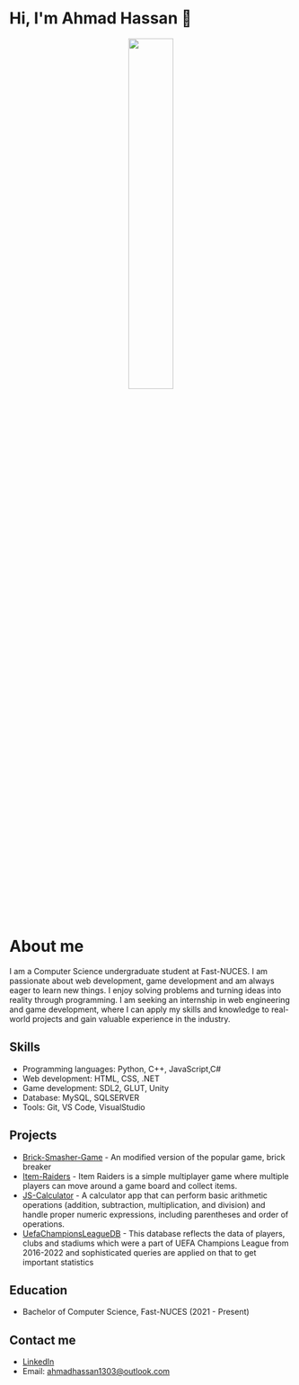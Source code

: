# Hi, I'm Ahmad Hassan 👋


<div id="header" align ="center">
  <img src="https://i.pinimg.com/originals/c6/3c/ae/c63cae1344766f14d9d184e5aafed065.gif" height="40%" width="40%">
</div>

# About me
I am a Computer Science undergraduate student at Fast-NUCES. I am passionate about web development, game development and am always eager to learn new things. I enjoy solving problems and turning ideas into reality through programming. I am seeking an internship in web engineering and game development, where I can apply my skills and knowledge to real-world projects and gain valuable experience in the industry.

## Skills

- Programming languages: Python, C++, JavaScript,C#
- Web development: HTML, CSS, .NET
- Game development: SDL2, GLUT, Unity
- Database: MySQL, SQLSERVER
- Tools: Git, VS Code, VisualStudio

## Projects

- [Brick-Smasher-Game](https://github.com/AhmadHassan71/Brick-Smasher) - An modified version of the popular game, brick breaker
- [Item-Raiders](https://github.com/AhmadHassan71/Multiplayer-Item-Collection-Game-Item-Raiders) - Item Raiders is a simple multiplayer game where multiple players can move around a game board and collect items.
- [JS-Calculator](https://github.com/AhmadHassan71/JS-Calculator) - A calculator app that can perform basic arithmetic operations (addition, subtraction, multiplication, and division) and handle proper numeric expressions, including parentheses and order of operations.
- [UefaChampionsLeagueDB](https://github.com/AhmadHassan71/UEFA-Champions-League) - This database reflects the data of players, clubs and stadiums which were a part of UEFA Champions League from 2016-2022 and sophisticated queries are applied on that to get important statistics


## Education

- Bachelor of Computer Science, Fast-NUCES (2021 - Present)

## Contact me

- [LinkedIn](https://www.linkedin.com/in/ahmad-hassan-a10781224/)
- Email: ahmadhassan1303@outlook.com

<!--
**AhmadHassan71/AhmadHassan71** is a ✨ _special_ ✨ repository because its `README.md` (this file) appears on your GitHub profile.

Here are some ideas to get you started:

- 🔭 I’m currently working on ...
- 🌱 I’m currently learning ...
- 👯 I’m looking to collaborate on ...
- 🤔 I’m looking for help with ...
- 💬 Ask me about ...
- 📫 How to reach me: ...
- 😄 Pronouns: ...
- ⚡ Fun fact: ...
-->
